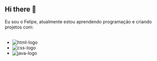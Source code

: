 ## Hi there 👋

Eu sou o Felipe, atualmente estou aprendendo programação e criando projetos com:
<br>
<br>
- <img src="https://img.shields.io/badge/HTML-239120?style=for-the-badge&logo=html5&logoColor=white" alt="html-logo" />

- <img src="https://img.shields.io/badge/CSS-239120?&style=for-the-badge&logo=css3&logoColor=white" alt="css-logo" />

- <img src="https://img.shields.io/badge/JavaScript-323330?style=for-the-badge&logo=javascript&logoColor=F7DF1E" alt="java-logo" />

